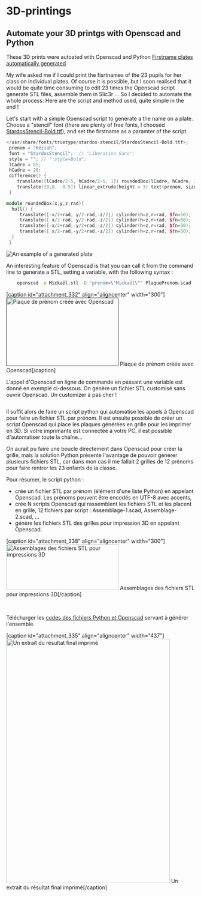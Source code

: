 3D-printings
============

Automate your 3D printgs with Openscad and Python
----------------------------------------------------------
These 3D prints were autoated with Openscad and Python
[Firstname plates automatically generated](http://gilles.gonon.free.fr/wp-content/uploads/PlaquesPrenomsLow.jpg)

My wife asked me if I could print the fisrtnames of the 23 pupils for her class on individual plates. 
Of course it is possible, but I soon realised that it would be quite time consuming to edit 23 times the Openscad script
generate STL files, assemble them in Slic3r ... 
So I decided to automate the whole process: Here are the script and method used, quite simple in the end !

Let's start with a simple Openscad script to generate a the name on a plate. Choose a "stencil" font (there are plenty of free fonts, I choosed [StardosStencil-Bold.ttf](http://www.fontspace.com/new-typography/stardos-stencil)),
and set the firstname as a paramter of the script. 
```cpp
</usr/share/fonts/truetype/stardos-stencil/StardosStencil-Bold.ttf>;
 prenom = "Kéziah";
 font = "StardosStencil";  // "Liberation Sans";
 style = ""; // ":style=Bold";
 lCadre = 65;
 hCadre = 20;
 difference() {
    translate([lCadre/2-5, hCadre/2-5, 1]) roundedBox(lCadre, hCadre, 2, 3);
    translate([0,0, -0.5]) linear_extrude(height = 3) text(prenom, size = 11, font = str(font, style), $fn = 20);
 }

module roundedBox(x,y,z,rad){
  hull() {
     translate([-x/2+rad, y/2-rad,-z/2]) cylinder(h=z,r=rad, $fn=50);
     translate([ x/2-rad, y/2-rad,-z/2]) cylinder(h=z,r=rad, $fn=50);
     translate([-x/2+rad,-y/2+rad,-z/2]) cylinder(h=z,r=rad, $fn=50);
     translate([ x/2-rad,-y/2+rad,-z/2]) cylinder(h=z,r=rad, $fn=50); 
  }
 }

```
![An example of a generated plate](http://gilles.gonon.free.fr/wp-content/uploads/PlaquePrenomRender.png)

An interesting feature of Openscad is that you can call it from the command line to generate a STL, setting a variable, with the following syntax :
```bash
    openscad -o Mickaël.stl -D "prenom=\"Mickaël\"" PlaquePrenom.scad
```

[caption id="attachment_332" align="aligncenter" width="300"]<a href=""><img class="size-medium wp-image-332" alt="Plaque de prénom créée avec Openscad" src="http://gilles.gonon.free.fr/wp-content/uploads/PlaquePrenomRender-300x182.png" width="300" height="182" /></a> Plaque de prénom créée avec Openscad[/caption]

L'appel d'Openscad en ligne de commande en passant une variable est donné en exemple ci-dessous. On génère un fichier STL customisé sans ouvrir Openscad. Un customizer à pas cher !
<pre></pre>
Il suffit alors de faire un script python qui automatise les appels à Openscad pour faire un fichier STL par prénom. Il est ensuite possible de créer un script Openscad qui place les plaques générées en grille pour les imprimer en 3D. Si votre imprimante est connectée à votre PC, il est possible d'automatiser toute la chaîne...

On aurait pu faire une boucle directement dans Openscad pour créer la grille, mais la solution Python présente l'avantage de pouvoir générer plusieurs fichiers STL, car dans mon cas il me fallait 2 grilles de 12 prénoms pour faire rentrer les 23 enfants de la classe.

Pour résumer, le script python :
<ul>
	<li>crée un fichier STL par prénom (élément d'une liste Python) en appelant Openscad. Les prénoms peuvent être encodés en UTF-8 avec accents,</li>
	<li>crée N scripts Openscad qui rassemblent les fichiers STL et les placent en grille, 12 fichiers par script : Assemblage-1.scad, Assemblage-2.scad, ...</li>
	<li>génère les fichiers STL des grilles pour impression 3D en appelant Openscad.</li>
</ul>
[caption id="attachment_338" align="aligncenter" width="300"]<a href="http://gilles.gonon.free.fr/wp-content/uploads/Assemblages-1et-2.png"><img class="size-medium wp-image-338" alt="Assemblages des fichiers STL pour impressions 3D" src="http://gilles.gonon.free.fr/wp-content/uploads/Assemblages-1et-2-300x122.png" width="300" height="122" /></a> Assemblages des fichiers STL pour impressions 3D[/caption]

&nbsp;

Télécharger les <a title="Codes python et openscad pour générer les plaques des prénoms" href="http://gilles.gonon.free.fr/wp-content/uploads/PlaquesPrenoms-codes-openscad-python.zip" target="_blank">codes des fichiers Python et Openscad</a> servant à générer l'ensemble.

[caption id="attachment_335" align="aligncenter" width="437"]<a href="http://gilles.gonon.free.fr/wp-content/uploads/PlaquesPrenomsLow.jpg"><img class="size-full wp-image-335" alt="Un extrait du résultat final imprimé" src="http://gilles.gonon.free.fr/wp-content/uploads/PlaquesPrenomsLow.jpg" width="437" height="651" /></a> Un extrait du résultat final imprimé[/caption]
